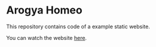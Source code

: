# Arogya Homeo

This repository contains code of a example static website.

You can watch the website [here](https://aarogyahomeo.github.io).

